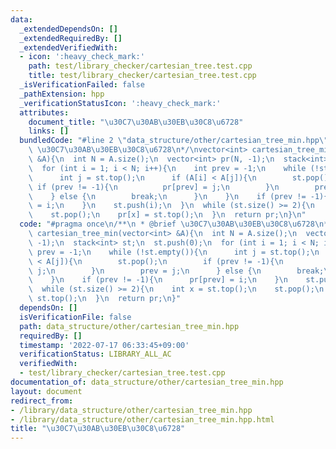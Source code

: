```yaml
---
data:
  _extendedDependsOn: []
  _extendedRequiredBy: []
  _extendedVerifiedWith:
  - icon: ':heavy_check_mark:'
    path: test/library_checker/cartesian_tree.test.cpp
    title: test/library_checker/cartesian_tree.test.cpp
  _isVerificationFailed: false
  _pathExtension: hpp
  _verificationStatusIcon: ':heavy_check_mark:'
  attributes:
    document_title: "\u30C7\u30AB\u30EB\u30C8\u6728"
    links: []
  bundledCode: "#line 2 \"data_structure/other/cartesian_tree_min.hpp\"\n/**\n * @brief\
    \ \u30C7\u30AB\u30EB\u30C8\u6728\n*/\nvector<int> cartesian_tree_min(vector<int>\
    \ &A){\n  int N = A.size();\n  vector<int> pr(N, -1);\n  stack<int> st;\n  st.push(0);\n\
    \  for (int i = 1; i < N; i++){\n    int prev = -1;\n    while (!st.empty()){\n\
    \      int j = st.top();\n      if (A[i] < A[j]){\n        st.pop();\n       \
    \ if (prev != -1){\n          pr[prev] = j;\n        }\n        prev = j;\n  \
    \    } else {\n        break;\n      }\n    }\n    if (prev != -1){\n      pr[prev]\
    \ = i;\n    }\n    st.push(i);\n  }\n  while (st.size() >= 2){\n    int x = st.top();\n\
    \    st.pop();\n    pr[x] = st.top();\n  }\n  return pr;\n}\n"
  code: "#pragma once\n/**\n * @brief \u30C7\u30AB\u30EB\u30C8\u6728\n*/\nvector<int>\
    \ cartesian_tree_min(vector<int> &A){\n  int N = A.size();\n  vector<int> pr(N,\
    \ -1);\n  stack<int> st;\n  st.push(0);\n  for (int i = 1; i < N; i++){\n    int\
    \ prev = -1;\n    while (!st.empty()){\n      int j = st.top();\n      if (A[i]\
    \ < A[j]){\n        st.pop();\n        if (prev != -1){\n          pr[prev] =\
    \ j;\n        }\n        prev = j;\n      } else {\n        break;\n      }\n\
    \    }\n    if (prev != -1){\n      pr[prev] = i;\n    }\n    st.push(i);\n  }\n\
    \  while (st.size() >= 2){\n    int x = st.top();\n    st.pop();\n    pr[x] =\
    \ st.top();\n  }\n  return pr;\n}"
  dependsOn: []
  isVerificationFile: false
  path: data_structure/other/cartesian_tree_min.hpp
  requiredBy: []
  timestamp: '2022-07-17 06:33:45+09:00'
  verificationStatus: LIBRARY_ALL_AC
  verifiedWith:
  - test/library_checker/cartesian_tree.test.cpp
documentation_of: data_structure/other/cartesian_tree_min.hpp
layout: document
redirect_from:
- /library/data_structure/other/cartesian_tree_min.hpp
- /library/data_structure/other/cartesian_tree_min.hpp.html
title: "\u30C7\u30AB\u30EB\u30C8\u6728"
---
```

